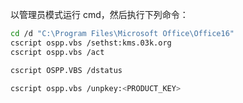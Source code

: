 以管理员模式运行 cmd，然后执行下列命令：

```bash
cd /d "C:\Program Files\Microsoft Office\Office16"
cscript ospp.vbs /sethst:kms.03k.org
cscript ospp.vbs /act

cscript OSPP.VBS /dstatus

cscript ospp.vbs /unpkey:<PRODUCT_KEY>
```